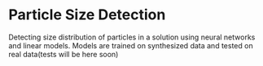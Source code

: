 # Particle Size Detection
Detecting size distribution of particles in a solution using neural networks and linear models. 
Models are trained on synthesized data and tested on real data(tests will be here soon)
